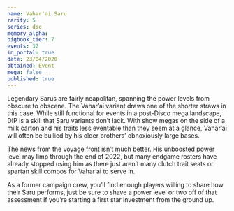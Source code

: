 ```yaml
---
name: Vahar'ai Saru
rarity: 5
series: dsc
memory_alpha:
bigbook_tier: 7
events: 32
in_portal: true
date: 23/04/2020
obtained: Event
mega: false
published: true
---
```


Legendary Sarus are fairly neapolitan, spanning the power levels from obscure to obscene. The Vahar’ai variant draws one of the shorter straws in this case. While still functional for events in a post-Disco mega landscape, DIP is a skill that Saru variants don’t lack. With show megas on the side of a milk carton and his traits less eventable than they seem at a glance, Vahar’ai will often be bullied by his older brothers’ obnoxiously large bases.

The news from the voyage front isn’t much better. His unboosted power level may limp through the end of 2022, but many endgame rosters have already stopped using him as there just aren’t many clutch trait seats or spartan skill combos for Vahar’ai to serve in.

As a former campaign crew, you’ll find enough players willing to share how their Saru performs, just be sure to shave a power level or two off of that assessment if you’re starting a first star investment from the ground up.
